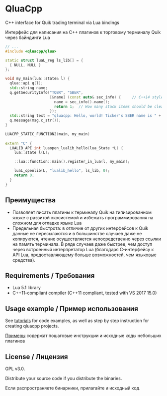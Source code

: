 # QluaCpp

C++ interface for Quik trading terminal via Lua bindings

Интерфейс для написания на C++ плагинов к торговому терминалу Quik через байндинги Lua

```c++
// ... 
#include <qluacpp/qlua>

static struct luaL_reg ls_lib[] = {
  { NULL, NULL }
};

void my_main(lua::state& l) {
  qlua::api q(l);
  std::string name;
  q.getSecurityInfo("TQBR", "SBER",
                    [&name] (const auto& sec_info) {     // C++14 style lambda
                      name = sec_info().name();
                      return 1;  // How many stack items should be cleaned up (poped)
                    });
  std::string text = "qluacpp: Hello, world! Ticker's SBER name is " + name;                  
  q.message(msg.c_str());  
}

LUACPP_STATIC_FUNCTION2(main, my_main)
                        
extern "C" {
  LUALIB_API int luaopen_lualib_hello(lua_State *L) {
    lua::state l(L);

    ::lua::function::main().register_in_lua(l, my_main);

    luaL_openlib(L, "lualib_hello", ls_lib, 0);
    return 0;
  }
}
```

## Преимущества
- Позволяет писать плагины к терминалу Quik на типизированном языке с развитой экосистемой
и избежать программирования на сложном для отладке языке Lua
- Предельная быстрота: в отличие от других интерфейсов к Quik данные не пересылаются и в
большинстве случаев даже не копируются, чтение осуществляется непосредственно через ссылки
на память терминала. В ряде случаев даже быстрее, чем доступ через встроенный интерпретатор
Lua (благодаря C-интерфейсу к API Lua, предоставляющему больше возможностей, чем языковые средства).

## Requirements / Требования

- Lua 5.1 library
- C++11-compliant compiler (C++11 compliant, tested with VS 2017 15.0)

## Usage example / Пример использования

See [tutorials](https://github.com/elelel/qluacpp-tutorial) for code examples, as well as step by step instruction for creating qluacpp projects.

[Примеры](https://github.com/elelel/qluacpp-tutorial) содержат пошаговые инструкции и исходные коды небольших плагинов

## License / Лицензия

GPL v3.0.

Distribute your source code if you distribute the binaries.

Если распространяете бинарники, прилагайте и исходный код.

